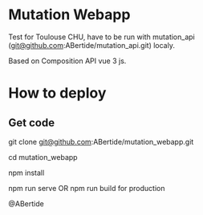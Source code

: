 # Mutation Webapp

Test for Toulouse CHU, have to be run with mutation_api (git@github.com:ABertide/mutation_api.git) localy.

Based on Composition API vue 3 js.

# How to deploy

## Get code

git clone git@github.com:ABertide/mutation_webapp.git

cd mutation_webapp

npm install

npm run serve OR npm run build for production

@ABertide
